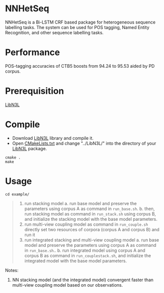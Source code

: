 NNHetSeq
=====
NNHetSeq is a Bi-LSTM CRF based package for heterogeneous sequence labelling tasks. The system can be used for POS tagging, Named Entity Recognition, and other sequence labelling tasks. 

Performance
=====
POS-tagging accuracies of CTB5 boosts from 94.24 to 95.53 aided by PD corpus.

Prerequisition
=====
[LibN3L](https://github.com/SUTDNLP/LibN3L)

Compile
======
* Download [LibN3L](https://github.com/SUTDNLP/LibN3L) library and compile it. 
* Open [CMakeLists.txt](CMakeLists.txt) and change "../LibN3L/" into the directory of your [LibN3L](https://github.com/SUTDNLP/LibN3L) package.  

`cmake .`  
`make`  

Usage
=====
`cd example/`
>1. run stacking model 
>	a. run base model and preserve the parameters using corpus A as command in `run_base.sh`.
>	b. then, run stacking model as command in `run_stack.sh` using corpus B, and initialize the stacking model with the base model parameters.
>2. run multi-view coupling model as command in `run_couple.sh`
>	directly set two resources of corpora (corpus A and corpus B) and run it
>3. run integrated stacking and multi-view coupling model
>	a. run base model and preserve the parameters using corpus A as command in `run_base.sh`..
>	b. run integrated model using corpus A and corpus B as command in `run_couplestack.sh`, and initialize the integrated model with the base model parameters.
	
Notes:
1. NN stacking model (and the integrated model) convergent faster than multi-view coupling model based on our observations.
